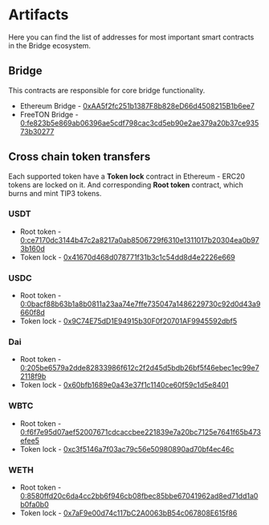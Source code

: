 # Artifacts

Here you can find the list of addresses for most important smart contracts in the Bridge ecosystem.

## Bridge

This contracts are responsible for core bridge functionality.

* Ethereum Bridge - [0xAA5f2fc251b1387F8b828eD66d4508215B1b6ee7](https://etherscan.io/address/0xAA5f2fc251b1387F8b828eD66d4508215B1b6ee7)
* FreeTON Bridge - [0:fe823b5e869ab06396ae5cdf798cac3cd5eb90e2ae379a20b37ce93573b30277](https://ton-explorer.com/accounts/0:fe823b5e869ab06396ae5cdf798cac3cd5eb90e2ae379a20b37ce93573b30277)

## Cross chain token transfers

Each supported token have a **Token lock** contract in Ethereum - ERC20 tokens are locked on it. And corresponding **Root token** contract, which burns and mint TIP3 tokens.

### USDT

* Root token - [0:ce7170dc3144b47c2a8217a0ab8506729f6310e1311017b20304ea0b973b160d](https://ton-explorer.com/accounts/0:ce7170dc3144b47c2a8217a0ab8506729f6310e1311017b20304ea0b973b160d)
* Token lock - [0x41670d468d078771f31b3c1c54dd8d4e2226e669](https://etherscan.io/address/0x41670d468d078771f31b3c1c54dd8d4e2226e669)

### USDC

* Root token - [0:0bacf88b63b1a8b0811a23aa74e7ffe735047a1486229730c92d0d43a9660f8d](https://ton-explorer.com/accounts/0:0bacf88b63b1a8b0811a23aa74e7ffe735047a1486229730c92d0d43a9660f8d)
* Token lock - [0x9C74E75dD1E94915b30F0f20701AF9945592dbf5](https://etherscan.io/address/0x9C74E75dD1E94915b30F0f20701AF9945592dbf5)

### Dai

* Root token - [0:205be6579a2dde82833986f612c2f2d45d5bdb26bf5f46ebec1ec99e72118f9b](https://ton-explorer.com/accounts/0:205be6579a2dde82833986f612c2f2d45d5bdb26bf5f46ebec1ec99e72118f9b)
* Token lock - [0x60bfb1689e0a43e37f1c1140ce60f59c1d5e8401](https://etherscan.io/address/0x60bfb1689e0a43e37f1c1140ce60f59c1d5e8401)

### WBTC

* Root token - [0:f6f7e95d07aef52007671cdcaccbee221839e7a20bc7125e7641f65b473efee5](https://ton-explorer.com/accounts/0:f6f7e95d07aef52007671cdcaccbee221839e7a20bc7125e7641f65b473efee5)
* Token lock - [0xc3f5146a7f03ac79c56e50980890ad70bf4ec46c](https://etherscan.io/address/0xc3f5146a7f03ac79c56e50980890ad70bf4ec46c)

### WETH

* Root token - [0:8580ffd20c6da4cc2bb6f946cb08fbec85bbe67041962ad8ed71dd1a0b0fa0b0](https://ton-explorer.com/accounts/0:8580ffd20c6da4cc2bb6f946cb08fbec85bbe67041962ad8ed71dd1a0b0fa0b0)
* Token lock - [0x7aF9e00d74c117bC2A0063bB54c067808E615f86](https://etherscan.io/address/0x7aF9e00d74c117bC2A0063bB54c067808E615f86)

